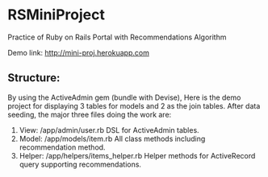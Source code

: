 # RSMiniProject
Practice of Ruby on Rails Portal with Recommendations Algorithm

Demo link:
http://mini-proj.herokuapp.com

## Structure:

By using the ActiveAdmin gem (bundle with Devise), Here is the demo project for displaying 3 tables for models and 2 as the join tables.  After data seeding, the major three files doing the work are:

1. View: /app/admin/user.rb    DSL for ActiveAdmin tables.
2. Model: /app/models/item.rb  All class methods including recommendation method.
3. Helper: /app/helpers/items_helper.rb  Helper methods for ActiveRecord query supporting recommendations.